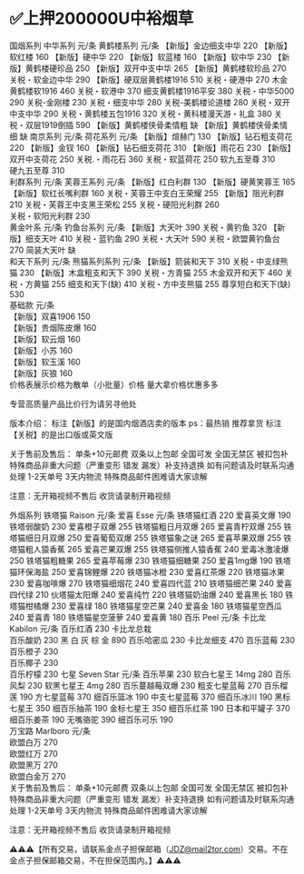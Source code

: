 # ✅上押200000U中裕烟草

国烟系列
中华系列	元/条	         黄鹤楼系列	元/条
【新版】金边细支中华	220	【新版】软红楼	160
【新版】硬中华	220	    【新版】软蓝楼	160
【新版】软中华	230	    【新版】黄鹤楼硬珍品	250
【新版】双开中支中华	265	【新版】黄鹤楼软珍品	270
关税・软金边中华	290	    【新版】硬双层黄鹤楼1916	510
关税・硬港中	270	      木金黄鹤楼软1916	460
关税・软港中	370	      细支黄鹤楼1916平安	380
关税・中华5000	290	关税-金刚楼	230
关税・细支中华	280	关税-美鹤楼论道楼	280
关税・双开中支中华	290	关税・黄鹤楼五包1916	320
关税・黄科楼漫天游・礼盒	380
关税・双层1919倒插	590
【新版】黄鹤楼侠骨柔情粗	缺
【新版】黄鹤楼侠骨柔情细	缺
南京系列	元/条	荷花系列	元/条
【新版】煊赫门	130	【新版】钻石粗支荷花	220
【新版】金钗	160	【新版】钻石细支荷花	310
【新版】雨花石	230	【新版】双开中支荷花	250
关税.・雨花石	360	关税・软蓝荷花	250
软九五至尊	310		
硬九五至尊	310		
利群系列	元/条	芙蓉王系列	元/条
【新版】红白利群	130	【新版】硬黄笑蓉王	165
【新版】软红长嘴利群	160	关税・芙蓉王中支白王荣耀	255
【新版】阻光利群	210	关税・芙蓉王中支黑王荣松	255
关税・硬阳光利群	260		
关税・软阳光利群	230		
黄金叶系	元/条	钓鱼台系列	元/条
【新版】大天叶	390	关税・黄钓鱼	320
【新版】细支天叶	410	关税・蓝钓鱼	290
关税・大天叶	590	关税・欧盟黄钓鱼台	270
简装大天叶	缺		
和天下系列	元/条	熊猫系列系列	元/条
【新版】箭装和天下	310	关税・中支绿熊猫	230
【新版】木盒粗支和天下	390	关税・方青猫	255
木金双开和天下	460	关税・方黄猫	255
细支和天下(缺)	410	关税・方中支熊猫	255
尊享短白和天下(缺)	530		
基础款	元/条		
【新版】双喜1906	150		
【新版】贵烟陈皮爆	160		
【新版】软云烟	160		
【新版】小苏	160		
【新版】软玉溪	160		
【新版】灰狼	160		
价格表展示价格为散单（小批量）价格
量大拿价格优惠多多

专营高质量产品比价行为请另寻他处

版本介绍：
标注【新版】的是国内烟酒店卖的版本
ps：最热销 推荐拿货
标注【关税】的是出口版或英文版

关于售前及售后：
单条+10元邮费 双条以上包邮
全国可发 全国无禁区 被扣包补
特殊商品非重大问题（严重变形 错发 漏发）补支持退换 如有问题请及时联系沟通处理
1-2天单号 3天内物流 特殊商品邮件困难请大家谅解

注意：无开箱视频不售后  收货请录制开箱视频

外烟系列
铁塔猫 Raison	元/条	爱喜 Esse	元/条
铁塔猫红酒	220	爱喜英文爆	190
铁塔弱酸奶	230	爱喜橙子双爆	255
铁塔猫粗日月双爆	265	爱喜青柠双爆	255
铁塔猫细日月双爆	250	爱喜葡萄双爆	255
铁塔猫象之谜	265	爱喜苹果双爆	255
铁塔猫粗人猿香蕉	265	爱喜芒果双爆	255
铁塔猫侧推人猿香蕉	240	爱毒冰激凌爆	250
铁塔猫粗糖果	265	爱喜苹莓爆	230
铁塔猫细糖果	250	爱喜1mg爆	190
铁塔猫环保海盐	250	爱喜锦鲤爆	220
铁塔猫冰橙	230	爱喜红茶爆	220
铁塔猫冰果	230	爱喜咖啡爆	270
铁塔猫细烟花	240	爱喜四代蓝	210
铁塔猫细芒果	240	爱喜四代绿	210
伙塔猫太阳爆	240	爱喜纯竹	220
铁塔猫奶油爆	240	爱喜黑长	180
铁塔猫柑橘爆	230	爱喜绿	180
铁塔猫星空芒果	240	爱喜金	180
铁塔猫星空西瓜	240	爱喜青	180
铁塔猫星空菠萝	240	爱喜黄	180
百乐 Peel	元/条	卡比龙 Kabilon	元/条
百乐红酒	230	卡比龙总栽	
百乐酸奶	230	黑 白 灰 棕 金	890
百乐哈密瓜	230	卡比龙细支	470
百乐蓝莓	230		
百乐橙子	230		
百乐椰子	230		
百乐柠檬	230	七星 Seven Star	元/条
百乐苹果	230	软白七星王 14mg	280
百乐风梨	230	软黑七星王 4mg	280
百乐蔓越莓双爆	230	粗支七星蓝莓	270
百乐榴莲	190	方七星蓝莓	370
细百乐篮冰	190	中支七星蓝莓	370
细百乐冰川	190	黑标七星王	350
细百乐抽茶	190	金标七星王	350
细百乐红茶	190	日本和平罐子	370
细百乐姜茶	190	无嘴骆驼	390
细百乐可乐	190		
万宝路 Marlboro	元/条		
欧盟白万	270		
欧盟红万	270		
欧盟黑万	270		
欧盟白金万	270		
关于售前及售后：
单条+10元邮费 双条以上包邮
全国可发 全国无禁区 被扣包补
特殊商品非重大问题（严重变形 错发 漏发）补支持退换 如有问题请及时联系沟通处理
1-2天单号 3天内物流 特殊商品邮件困难请大家谅解

注意：无开箱视频不售后  收货请录制开箱视频

⚠️⚠️⚠️【所有交易，请联系金点子担保邮箱（JDZ@mail2tor.com）交易。不在金点子担保邮箱交易，不在担保范围内。】⚠️⚠️⚠️
